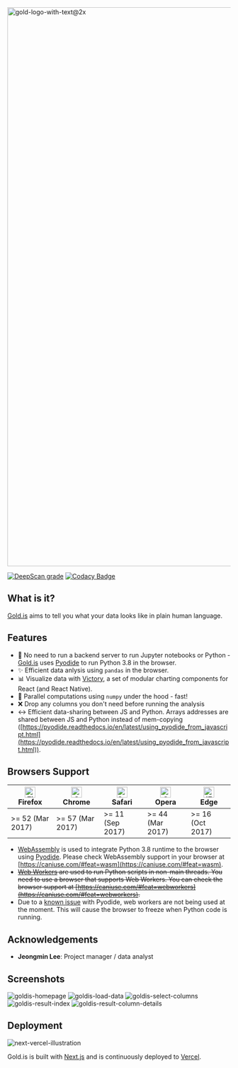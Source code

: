 <img width="1261" alt="gold-logo-with-text@2x" src="https://user-images.githubusercontent.com/1064036/92136228-6237e700-edd1-11ea-81be-fdddfe379b01.png">

[![DeepScan grade](https://deepscan.io/api/teams/10181/projects/13321/branches/220060/badge/grade.svg)](https://deepscan.io/dashboard#view=project&tid=10181&pid=13321&bid=220060) [![Codacy Badge](https://api.codacy.com/project/badge/Grade/5e7a9e7935534e57a9a49d716ff3338a)](https://app.codacy.com/manual/subwaymatch/gold-is?utm_source=github.com&utm_medium=referral&utm_content=subwaymatch/gold-is&utm_campaign=Badge_Grade_Dashboard)

## What is it?

[Gold.is](https://gold.is) aims to tell you what your data looks like in plain human language.

## Features

- :crystal_ball: No need to run a backend server to run Jupyter notebooks or Python - [Gold.is](https://gold.is) uses [Pyodide](https://github.com/iodide-project/pyodide) to run Python 3.8 in the browser.
- :sparkles: Efficient data anlysis using `pandas` in the browser.
- :bar_chart: Visualize data with [Victory](https://formidable.com/open-source/victory/), a set of modular charting components for React (and React Native).
- :runner: Parallel computations using `numpy` under the hood - fast!
- :x: Drop any columns you don't need before running the analysis
- :left_right_arrow: Efficient data-sharing between JS and Python. Arrays addresses are shared between JS and Python instead of mem-copying ([https://pyodide.readthedocs.io/en/latest/using_pyodide_from_javascript.html](https://pyodide.readthedocs.io/en/latest/using_pyodide_from_javascript.html)).

## Browsers Support

| [<img src="https://raw.githubusercontent.com/alrra/browser-logos/master/src/firefox/firefox_48x48.png" alt="Firefox" width="24px" height="24px" />](http://godban.github.io/browsers-support-badges/)<br/>Firefox | [<img src="https://raw.githubusercontent.com/alrra/browser-logos/master/src/chrome/chrome_48x48.png" alt="Chrome" width="24px" height="24px" />](http://godban.github.io/browsers-support-badges/)<br/>Chrome | [<img src="https://raw.githubusercontent.com/alrra/browser-logos/master/src/safari/safari_48x48.png" alt="Safari" width="24px" height="24px" />](http://godban.github.io/browsers-support-badges/)<br/>Safari | [<img src="https://raw.githubusercontent.com/alrra/browser-logos/master/src/opera/opera_48x48.png" alt="Opera" width="24px" height="24px" />](http://godban.github.io/browsers-support-badges/)<br/>Opera | [<img src="https://raw.githubusercontent.com/alrra/browser-logos/master/src/edge/edge_48x48.png" alt="IE / Edge" width="24px" height="24px" />](http://godban.github.io/browsers-support-badges/)<br/>Edge |
| ----------------------------------------------------------------------------------------------------------------------------------------------------------------------------------------------------------------- | ------------------------------------------------------------------------------------------------------------------------------------------------------------------------------------------------------------- | ------------------------------------------------------------------------------------------------------------------------------------------------------------------------------------------------------------- | --------------------------------------------------------------------------------------------------------------------------------------------------------------------------------------------------------- | ---------------------------------------------------------------------------------------------------------------------------------------------------------------------------------------------------------- |
| >= 52 (Mar 2017)                                                                                                                                                                                                  | >= 57 (Mar 2017)                                                                                                                                                                                              | >= 11 (Sep 2017)                                                                                                                                                                                              | >= 44 (Mar 2017)                                                                                                                                                                                          | >= 16 (Oct 2017)                                                                                                                                                                                           |

- [WebAssembly](https://webassembly.org/) is used to integrate Python 3.8 runtime to the browser using [Pyodide](https://github.com/iodide-project/pyodide). Please check WebAssembly support in your browser at [https://caniuse.com/#feat=wasm](https://caniuse.com/#feat=wasm).
- ~~[Web Workers](https://developer.mozilla.org/en-US/docs/Web/API/Web_Workers_API/Using_web_workers) are used to run Python scripts in non-main threads. You need to use a browser that supports Web Workers. You can check the browser support at [https://caniuse.com/#feat=webworkers](https://caniuse.com/#feat=webworkers).~~
- Due to a [known issue](https://github.com/iodide-project/pyodide/issues/441) with Pyodide, web workers are not being used at the moment. This will cause the browser to freeze when Python code is running.

## Acknowledgements

- **Jeongmin Lee**: Project manager / data analyst

## Screenshots

![goldis-homepage](https://user-images.githubusercontent.com/1064036/92139164-fce5f500-edd4-11ea-99a0-9065fac66406.png)
![goldis-load-data](https://user-images.githubusercontent.com/1064036/92139167-fd7e8b80-edd4-11ea-81bf-cd17ccffa408.png)
![goldis-select-columns](https://user-images.githubusercontent.com/1064036/92139174-ff484f00-edd4-11ea-805c-497d8bbd709a.png)
![goldis-result-index](https://user-images.githubusercontent.com/1064036/92139171-feafb880-edd4-11ea-8853-8d0c39fd5685.png)
![goldis-result-column-details](https://user-images.githubusercontent.com/1064036/92139168-fd7e8b80-edd4-11ea-87b5-0a1e0d37e6d9.png)

## Deployment

![next-vercel-illustration](https://user-images.githubusercontent.com/1064036/89702608-860a2900-d908-11ea-83ad-aa228b4322ae.jpg)

Gold.is is built with [Next.js](https://nextjs.org/) and is continuously deployed to [Vercel](https://vercel.com/).
